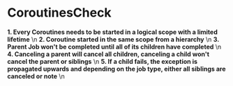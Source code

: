 # CoroutinesCheck

**1. Every Coroutines needs to be started in a logical scope with a limited lifetime** \n
**2. Coroutine started in the same scope from a hierarchy** \n
**3. Parent Job won't be completed until all of its children have completed** \n
**4. Canceling a parent will cancel all children, canceling a child won't cancel the parent or siblings** \n
**5. If a child fails, the exception is propagated upwards and depending on the job type, either all siblings are canceled or note** \n
